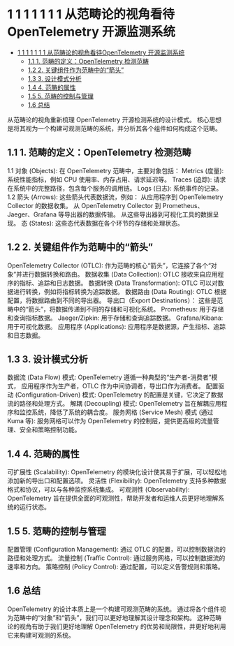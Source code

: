 # 1 1 1 1 1 1 1 从范畴论的视角看待OpenTelemetry 开源监测系统

<!-- TOC START -->
- [1 1 1 1 1 1 1 从范畴论的视角看待OpenTelemetry 开源监测系统](#1-1-1-1-1-1-1-从范畴论的视角看待opentelemetry-开源监测系统)
  - [1.1 1. 范畴的定义：OpenTelemetry 检测范畴](#1-范畴的定义：opentelemetry-检测范畴)
  - [1.2 2. 关键组件作为范畴中的“箭头”](#2-关键组件作为范畴中的“箭头”)
  - [1.3 3. 设计模式分析](#3-设计模式分析)
  - [1.4 4. 范畴的属性](#4-范畴的属性)
  - [1.5 5. 范畴的控制与管理](#5-范畴的控制与管理)
  - [1.6 总结](#总结)
<!-- TOC END -->

从范畴论的视角重新梳理 OpenTelemetry 开源检测系统的设计模式。
核心思想是将其视为一个构建可观测范畴的系统，并分析其各个组件如何构成这个范畴。

## 1.1 1. 范畴的定义：OpenTelemetry 检测范畴

 1.1 对象 (Objects):
  在 OpenTelemetry 范畴中，主要对象包括：
   Metrics (度量): 系统性能指标，例如 CPU 使用率、内存占用、请求延迟等。
   Traces (追踪): 请求在系统中的完整路径，包含每个服务的调用链。
   Logs (日志): 系统事件的记录。
 1.2 箭头 (Arrows): 这些箭头代表数据流，例如：
  从应用程序到 OpenTelemetry Collector 的数据收集。
  从 OpenTelemetry Collector 到 Prometheus、Jaeger、Grafana 等导出器的数据传输。
  从这些导出器到可视化工具的数据呈现。
 态 (States): 这些态代表数据在各个环节的存储和处理状态。

## 1.2 2. 关键组件作为范畴中的“箭头”

 OpenTelemetry Collector (OTLC): 作为范畴的核心“箭头”，它连接了各个“对象”并进行数据转换和路由。
 数据收集 (Data Collection): OTLC 接收来自应用程序的指标、追踪和日志数据。
 数据转换 (Data Transformation): OTLC 可以对数据进行转换，例如将指标转换为追踪数据。
 数据路由 (Data Routing): OTLC 根据配置，将数据路由到不同的导出器。
 导出口（Export Destinations）： 这些是范畴中的“箭头”，将数据传递到不同的存储和可视化系统。
 Prometheus: 用于存储和查询指标数据。
 Jaeger/Zipkin: 用于存储和查询追踪数据。
 Grafana/Kibana: 用于可视化数据。
 应用程序 (Applications): 应用程序是数据源，产生指标、追踪和日志数据。

## 1.3 3. 设计模式分析

 数据流 (Data Flow) 模式:
  OpenTelemetry 遵循一种典型的“生产者-消费者”模式，
  应用程序作为生产者，OTLC 作为中间协调者，导出口作为消费者。
 配置驱动 (Configuration-Driven) 模式:
  OpenTelemetry 的配置是关键，它决定了数据流的路径和处理方式。
 解耦 (Decoupling) 模式:
  OpenTelemetry 旨在解耦应用程序和监控系统，降低了系统的耦合度。
 服务网格 (Service Mesh) 模式 (通过 Kuma 等):
  服务网格可以作为 OpenTelemetry 的控制层，提供更高级的流量管理、安全和策略控制功能。

## 1.4 4. 范畴的属性

 可扩展性 (Scalability):
  OpenTelemetry 的模块化设计使其易于扩展，可以轻松地添加新的导出口和配置选项。
 灵活性 (Flexibility):
  OpenTelemetry 支持多种数据格式和协议，可以与各种监控系统集成。
 可观测性 (Observability):
  OpenTelemetry 旨在提供全面的可观测性，帮助开发者和运维人员更好地理解系统的运行状态。

## 1.5 5. 范畴的控制与管理

 配置管理 (Configuration Management):
  通过 OTLC 的配置，可以控制数据流的路径和处理方式。
 流量控制 (Traffic Control):
  通过服务网格，可以控制数据流的速率和方向。
 策略控制 (Policy Control):
  通过配置，可以定义告警规则和策略。

## 1.6 总结

 OpenTelemetry 的设计本质上是一个构建可观测范畴的系统。
 通过将各个组件视为范畴中的“对象”和“箭头”，我们可以更好地理解其设计理念和架构。
 这种范畴论的视角有助于我们更好地理解 OpenTelemetry 的优势和局限性，并更好地利用它来构建可观测的系统。
